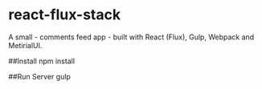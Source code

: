 # react-flux-stack

A small - comments feed app - built with React (Flux), Gulp, Webpack and MetirialUI.

##Install
	npm install

##Run Server
	gulp
